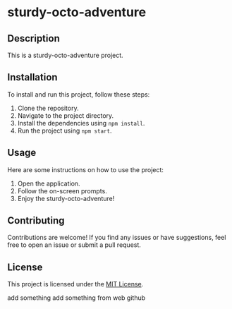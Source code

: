 # sturdy-octo-adventure
## Description

This is a sturdy-octo-adventure project.

## Installation

To install and run this project, follow these steps:

1. Clone the repository.
2. Navigate to the project directory.
3. Install the dependencies using `npm install`.
4. Run the project using `npm start`.

## Usage

Here are some instructions on how to use the project:

1. Open the application.
2. Follow the on-screen prompts.
3. Enjoy the sturdy-octo-adventure!

## Contributing

Contributions are welcome! If you find any issues or have suggestions, feel free to open an issue or submit a pull request.

## License

This project is licensed under the [MIT License](LICENSE).

add something
add something from web github
